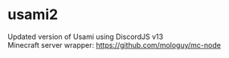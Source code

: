 # usami2
Updated version of Usami using DiscordJS v13  
Minecraft server wrapper: https://github.com/mologuy/mc-node
